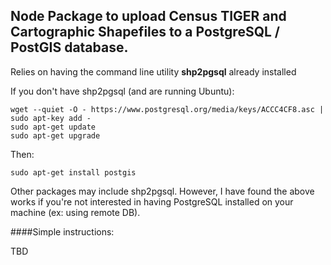 ## Node Package to upload Census TIGER and Cartographic Shapefiles to a PostgreSQL / PostGIS database.

Relies on having the command line utility **shp2pgsql** already installed

If you don't have shp2pgsql (and are running Ubuntu):

```
wget --quiet -O - https://www.postgresql.org/media/keys/ACCC4CF8.asc | sudo apt-key add -
sudo apt-get update
sudo apt-get upgrade
```

Then:

```
sudo apt-get install postgis
```

Other packages may include shp2pgsql.  However, I have found the above works if you're not interested in having PostgreSQL installed on your machine (ex: using remote DB).


####Simple instructions:

TBD

